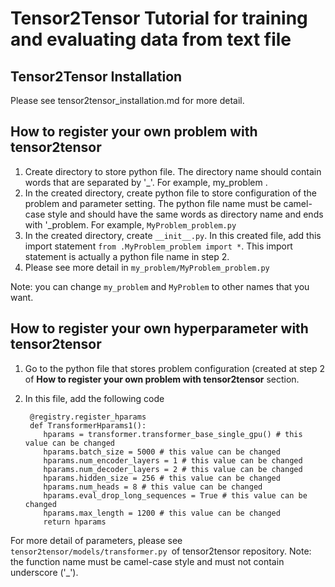 # Tensor2Tensor Tutorial for training and evaluating data from text file

## Tensor2Tensor Installation
Please see tensor2tensor_installation.md for more detail.

## How to register your own problem with tensor2tensor
1. Create directory to store python file. The directory name should contain words that are separated by '_'. For example, my_problem .
2. In the created directory, create python file to store configuration of the problem and parameter setting. The python file name must be camel-case style and should have the same words as directory name and ends with '_problem. For example, `MyProblem_problem.py`
3. In the created directory, create `__init__.py`. In this created file, add this import statement `from .MyProblem_problem import *`. This import statement is actually a python file name in step 2.
4. Please see more detail in `my_problem/MyProblem_problem.py`

Note: you can change `my_problem` and `MyProblem` to other names that you want.

## How to register your own hyperparameter with tensor2tensor
1. Go to the python file that stores problem configuration (created at step 2 of **How to register your own problem with tensor2tensor** section.
2. In this file, add the following code 

	    @registry.register_hparams
	    def TransformerHparams1():
		   hparams = transformer.transformer_base_single_gpu() # this value can be changed
	       hparams.batch_size = 5000 # this value can be changed
	       hparams.num_encoder_layers = 1 # this value can be changed
	       hparams.num_decoder_layers = 2 # this value can be changed
	       hparams.hidden_size = 256 # this value can be changed
	       hparams.num_heads = 8 # this value can be changed
	       hparams.eval_drop_long_sequences = True # this value can be changed
	       hparams.max_length = 1200 # this value can be changed
	       return hparams
For more detail of parameters, please see `tensor2tensor/models/transformer.py
`of tensor2tensor repository.
Note: the function name must be camel-case style and must not contain underscore ('_').
